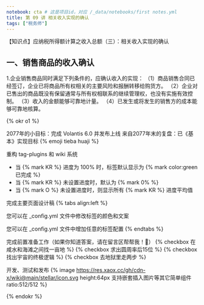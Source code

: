 ```yaml
---
notebook: cta # 这是项目id，对应 /_data/notebooks/first notes.yml
title: 第 09 讲 相关收入实现的确认
tags: ["税务师"]
---
```

【知识点】应纳税所得额计算之收入总额（三）：相关收入实现的确认
## 一、销售商品的收入确认
1.企业销售商品同时满足下列条件的，应确认收入的实现：
（1）商品销售合同已经签订，企业已将商品所有权相关的主要风险和报酬转移给购货方。
（2）企业对已售出的商品既没有保留通常与所有权相联系的继续管理权，也没有实施有效控制。
（3）收入的金额能够可靠地计量。
（4）已发生或将发生的销售方的成本能够可靠地核算。


{% okr o1 %}

2077年的小目标：完成 Volantis 6.0 并发布上线
来自2077年末的复盘：已《基本》实现目标 {% emoji tieba huaji %}

<!-- okr kr1 percent:100 -->
重构 tag-plugins 和 wiki 系统
- 当 {% mark KR %} 进度为 100% 时，标签默认显示为 {% mark color:green 已完成 %}
- 当 {% mark KR %} 未设置进度时，默认为 {% mark 0% %}
- 当 {% mark O %} 未设置进度时，则显示所有 {% mark KR %} 进度平均值

<!-- okr kr2 percent:90 status:off_track -->
完成主要页面设计稿
{% tabs align:left %}
<!-- tab 小提示1 -->
您可以在 _config.yml 文件中修改标签的颜色和文案
<!-- tab 小提示2 -->
您可以在 _config.yml 文件中增加任意的标签配置
{% endtabs %}

<!-- okr kr3 percent:-12 status:unfinished -->
完成前置准备工作（如果你知道答案，请在留言区帮帮我！🥹）
{% checkbox 在咸水和海滩之间找一亩地 %}
{% checkbox 求出圆周率后15位 %}
{% checkbox 找出宇宙的终极逻辑 %}
{% checkbox 去地狱里走两步 %}

<!-- okr kr-4 status:at_risk -->
开发、测试和发布
{% image https://res.xaox.cc/gh/cdn-x/wiki@main/stellar/icon.svg height:64px 支持嵌套插入图片等其它简单组件 ratio:512/512 %}

{% endokr %}
